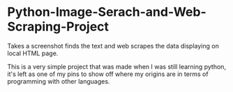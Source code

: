 # Python-Image-Serach-and-Web-Scraping-Project
Takes a screenshot finds the text and web scrapes the data displaying on local HTML page.

This is a very simple project that was made when I was still learning python, it's left as one of my pins to show off where my origins are in terms of programming with other languages.
